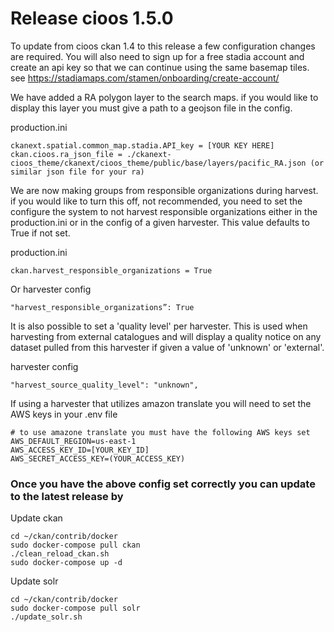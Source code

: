# Release cioos 1.5.0 
To update from cioos ckan 1.4 to this release a few configuration changes are required. You will also 
need to sign up for a free stadia account and create an api key so that we can continue using the same 
basemap tiles. see https://stadiamaps.com/stamen/onboarding/create-account/

We have added a RA polygon layer to the search maps. if you would like to display this layer you must give 
a path to a geojson file in the config.

production.ini
```
ckanext.spatial.common_map.stadia.API_key = [YOUR KEY HERE]
ckan.cioos.ra_json_file = ./ckanext-cioos_theme/ckanext/cioos_theme/public/base/layers/pacific_RA.json (or similar json file for your ra)
```

We are now making groups from responsible organizations during harvest. if you would like to 
turn this off, not recommended, you need to set the configure the system to not harvest 
responsible organizations either in the production.ini or in the config of a given harvester.
This value defaults to True if not set.

production.ini
```
ckan.harvest_responsible_organizations = True 
```

Or harvester config
```
"harvest_responsible_organizations”: True
```

It is also possible to set a 'quality level' per harvester. This is used when harvesting from external catalogues and will display a quality notice on any dataset pulled from this harvester if given a value of 'unknown' or 'external'.

harvester config
```
"harvest_source_quality_level": "unknown",
```

If using a harvester that utilizes amazon translate you will need to set the AWS keys in your .env file
```.env
# to use amazone translate you must have the following AWS keys set
AWS_DEFAULT_REGION=us-east-1
AWS_ACCESS_KEY_ID=[YOUR_KEY_ID]
AWS_SECRET_ACCESS_KEY=(YOUR_ACCESS_KEY)
```


### Once you have the above config set correctly you can update to the latest release by

Update ckan
```
cd ~/ckan/contrib/docker
sudo docker-compose pull ckan
./clean_reload_ckan.sh
sudo docker-compose up -d
```

Update solr 
```
cd ~/ckan/contrib/docker
sudo docker-compose pull solr
./update_solr.sh
```